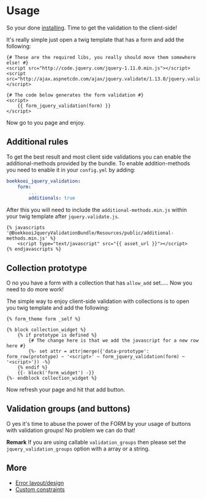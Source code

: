 Usage
============
So your done [installing](install.md). Time to get the validation to the client-side!

It's really simple just open a twig template that has a form and add the following:
```twig
{# These are the required libs, you really should move them somewhere else! #}
<script src="http://code.jquery.com/jquery-1.11.0.min.js"></script>
<script src="http://ajax.aspnetcdn.com/ajax/jquery.validate/1.13.0/jquery.validate.js"></script>

{# The code below generates the form validation #}
<script>
    {{ form_jquery_validation(form) }}
</script>
```
Now go to you page and enjoy.

Additional rules
-------------
To get the best result and most client side validations you can enable the additional-methods provided by the bundle.
To enable addition-methods you need to enable it in your `config.yml` by adding:
```YAML
boekkooi_jquery_validation:
    form:
        ...
        additionals: true
```
After this you will need to include the `additional-methods.min.js` within your twig template after `jquery.validate.js`.
```twig
{% javascripts '@BoekkooiJqueryValidationBundle/Resources/public/additional-methods.min.js' %}
    <script type="text/javascript" src="{{ asset_url }}"></script>
{% endjavascripts %}
```

Collection prototype
-------------
O no you have a form with a collection that has `allow_add` set..... Now you need to do more work!

The simple way to enjoy client-side validation with collections is to open you twig template and add the following:
```twig
{% form_theme form _self %}

{% block collection_widget %}
    {% if prototype is defined %}
        {# The change here is that we add the javascript for a new row here #}
        {%- set attr = attr|merge({'data-prototype': form_row(prototype) ~ '<script>' ~ form_jquery_validation(form) ~ '<script>'}) -%}
    {% endif %}
    {{- block('form_widget') -}}
{%- endblock collection_widget %}
```
Now refresh your page and hit that add button.

Validation groups (and buttons)
-------------
O yes it's time to abuse the power of the FORM by your usage of buttons with validation groups! No problem we can do that!

**Remark** If you are using callable `validation_groups` then please set the `jquery_validation_groups` option with a array or a string.

More
-------------
- [Error layout/design](layout.md)
- [Custom constraints](custom_constraints.md)
